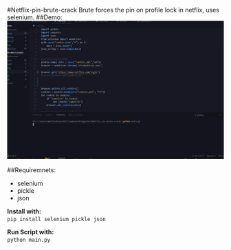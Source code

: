 #Netflix-pin-brute-crack
Brute forces the pin on profile lock in netflix, uses selenium.
##Demo:
![preview](https://raw.githubusercontent.com/daggergad7/Netflix-pin-brute-crack/master/img/preview.gif)

##Requiremnets:
- selenium
- pickle
- json

<b>Install with:</b><br>
`pip install selenium pickle json`

<b>Run Script with:</b><br>
`python main.py`